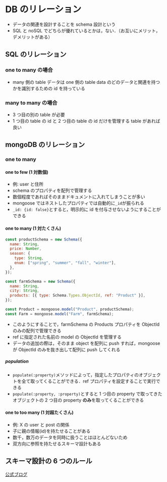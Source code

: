 # DB のリレーション

- データの関連を設計することを schema 設計という
- SQL と noSQL でどちらが優れているとかは，ない．（お互いにメリット，デメリットがある）

## SQL のリレーション

### one to many の場合

- many 側の table データは one 側の table data のどのデータと関連を持つかを識別するための id を持っている

### many to many の場合

- 3 つ目の別の table が必要
- 1 つ目の table の id と 2 つ目の table の id だけを管理する table があれば良い

## mongoDB のリレーション

### one to many

#### one to few (1 対数個)

- 例: user と住所
- schema のプロパティを配列で管理する
- 数個程度であればそのままドキュメントに入れてしまうことが多い
- mongoose ではネストしたプロパティでは自動的に`_id`が振られる
- `_id: {id: false}`とすると，明示的に id を付与させないようにすることができる

#### one to many (1 対たくさん)

```javascript
const productSchema = new Schema({
  name: String,
  price: Number,
  season: {
    type: String,
    enum: ["spring", "summer", "fall", "winter"],
  },
});

const farmSchema = new Schema({
  name: String,
  city: String,
  products: [{ type: Schema.Types.ObjectId, ref: "Product" }],
});

const Product = mongoose.model("Product", productSchema);
const Farm = mongoose.model("Farm", farmSchema);
```

- このようにすることで，farmSchema の Products プロパティを ObjectId のみの配列で管理できる
- ref に指定された名前の model の ObjectId を管理する
- データの追加の際は，そのまま object を配列に push すれば，mongoose が ObjectId のみを抜き出して配列に push してくれる

##### population

- `populate(:property)`メソッドによって，指定したプロパティのオブジェクトを全て取ってくることができる．ref プロパティを設定することで実行できる
- `populate(:property, :property)`とすると 1 つ目の property で取ってきたオブジェクトの 2 つ目の property **のみ**を取ってくることができる

#### one to too many (1 対超たくさん)

- 例: X の user と post の関係
- 子に親の情報(id)を持たせることがある
- 数千，数万のデータを同時に扱うことはほとんどないため
- 双方向に参照を持たせるスキーマ設計もある

## スキーマ設計の 6 つのルール

[公式ブログ](https://www.mongodb.com/blog/post/6-rules-of-thumb-for-mongodb-schema-design)
